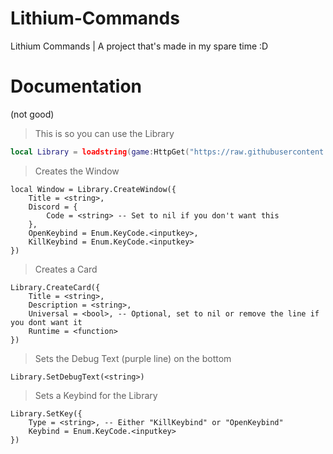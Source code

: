 # Lithium-Commands
Lithium Commands | A project that's made in my spare time :D

# Documentation 
(not good)

> This is so you can use the Library
```lua
local Library = loadstring(game:HttpGet("https://raw.githubusercontent.com/Yxild/Lithium-Commands/main/Library/Library.lua"), 1)()
```

> Creates the Window
```
local Window = Library.CreateWindow({
	Title = <string>,
	Discord = {
		Code = <string> -- Set to nil if you don't want this
	},
	OpenKeybind = Enum.KeyCode.<inputkey>,
	KillKeybind = Enum.KeyCode.<inputkey>
})
```

> Creates a Card
```
Library.CreateCard({
	Title = <string>,
	Description = <string>,
	Universal = <bool>, -- Optional, set to nil or remove the line if you dont want it
	Runtime = <function>
})
```

> Sets the Debug Text (purple line) on the bottom
```
Library.SetDebugText(<string>)
```

> Sets a Keybind for the Library
```
Library.SetKey({
    Type = <string>, -- Either "KillKeybind" or "OpenKeybind"
    Keybind = Enum.KeyCode.<inputkey>
})
```
